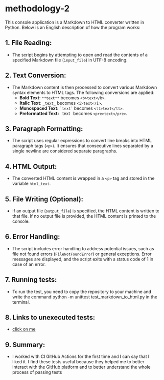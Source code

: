 # methodology-2

This console application is a Markdown to HTML converter written in Python. Below is an English description of how the program works:

## 1. File Reading:
   - The script begins by attempting to open and read the contents of a specified Markdown file (`input_file`) in UTF-8 encoding.

## 2. Text Conversion:
   - The Markdown content is then processed to convert various Markdown syntax elements to HTML tags. The following conversions are applied:
     - **Bold Text:** `**text**` becomes `<b>text</b>`.
     - **Italic Text:** `_text_` becomes `<i>text</i>`.
     - **Monospaced Text:** `` `text` `` becomes `<tt>text</tt>`.
     - **Preformatted Text:** ``` ```text``` ``` becomes `<pre>text</pre>`.

## 3. Paragraph Formatting:
   - The script uses regular expressions to convert line breaks into HTML paragraph tags (`<p>`). It ensures that consecutive lines separated by a single newline are considered separate paragraphs.

## 4. HTML Output:
   - The converted HTML content is wrapped in a `<p>` tag and stored in the variable `html_text`.

## 5. File Writing (Optional):
   - If an output file (`output_file`) is specified, the HTML content is written to that file. If no output file is provided, the HTML content is printed to the console.

## 6. Error Handling:
   - The script includes error handling to address potential issues, such as file not found errors (`FileNotFoundError`) or general exceptions. Error messages are displayed, and the script exits with a status code of 1 in case of an error.

## 7. Running tests:
   - To run the test, you need to copy the repository to your machine and write the command python -m unittest test_markdown_to_html.py in the terminal.

## 8. Links to unexecuted tests:
   - [click on me](https://github.com/darr4i/methodology-2/actions/runs/8326075934/job/22781018083)


## 9. Summary:
   - I worked with CI GitHub Actions for the first time and I can say that I liked it. I find these tests useful because they helped me to better interact with the GitHub platform and to better understand the 
whole process of passing tests
